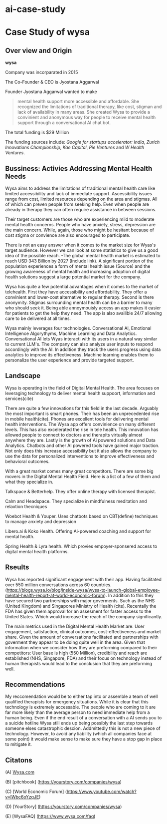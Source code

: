 # ai-case-study
# Case Study of wysa
## Over view and Origin
**wysa**

Company was incorparated in 2015

The Co-Founder & CEO is Jyostana Aggarwal

Founder Jyostana Aggarwal wanted to make 
>mental health support more accessible and affordable.
> She recognized the limitations of traditional therapy, like cost, stigman and lack of availability in many areas. She created Wysa to provide a convinient and anonymous way for people to receive mental health support through a conversational AI chat bot.

The total funding is $29 Million

The funding sources include: *Google for startups accelerator: India*, *Zurich Innovations Championship*, *Kae Capital*, *Pie Ventures* and *W Health Ventures*.

## Bussiness: Activies Addressing Mental Health Needs

Wysa aims to address the limitations of traditional mental health care like limited accessibility and lack of immediate support. Ascessibility issues range from cost, limited resources depending on the area and stigmas. All of which can preven people from seeking help. Even when people are already in therapy they can often require assistance in between sessions.

Their target customers are those who are experiencing mild to moderate mental health concerns. People who have anxiety, stress, depression are the main concern. While, again, those who might be hesitant because of cost stigma or convience are also encouraged to participate.

There is not an easy answer when it comes to the market size for Wyas's target audience. However we can look at some statistics to give us a good idea of the possible reach.
  -The global mental health market is estimated to reach USD 343 Billion by 2027 (Include link). A significant portion of the population experiences a form of mental health issue (Source) and the growing awareness of mental health and increasing adoption of digital health solutions suggest a large potential market for the company.

Wysa has quite a few potential advantages when it comes to the market of telehealth. First they have accessibility and affordability. They offer a convinient and lower-cost alternative to regular therapy. Second is there anonymity. Stigmas surrounding mental health can be a barrier to many who should seek it. Being able annoymouisly access an app makes it easier for patients to get the help they need. The app is also availible 24/7 allowing care to be delivered at all times. 

Wysa mainly leverages four technologies. Conversational AI, Emotional Intelligence Algorythyms, Machine Learning and Data Analytics. Conversational AI lets Wyas interacti with its users in a natural way similar to current LLM's. The company can also analyze user inputs to respond accordingly with the AI. In addition they track the users progress using data analytics to improve its effectiveness. Machine learning enables them to personalize the user experience and provide targeted support.

## Landscape

Wysa is operating in the field of Digital Mental Health. The area focuses on leveraging technology to deliver mental health suppoort, information and services(cite)

There are quite a few innovations for this field in the last decade. Arguably the most important is smart phones. Their has been an unprecedented rise in mobile health(cite). Phones are excellent tools for delivering mental health interventions. The Wysa app offers convinience on many different levels. This has also excelerated the rise in tele health. This innovation has allowed people to connect to doctors and therapits virtually almost anywhere they are. Lastly is the growth of Ai powered solutions and Data Analytics. Chatbots and other AI powered tools have gained major traction. Not only does this increase accessibility but it also allows the company to use the data for personalized interventions to improve effectiveness and behavioral outcomes.

With a great market comes many great competitors. There are some big movers in the Digital Mental Health Field. Here is a list of a few of them and what they specialize in.

Talkspace & Betterhelp. They offer online therapy with licensed therapist.

Calm and Headspace. They specialize in mindfulness meditation and relaxtion thecniques

Woebot Health & Youper. Uses chatbots based on CBT(define) techniques to manage anxiety and depression

Libero.ai & Koko Health. Offering Ai-powered coaching and support for mental health.

Spring Health & Lyra health. Which provies empoyer-sponsered access to digital mental health platforms.

## Rseults

Wysa has reported significant engagement with their app. Having facilitated over 550 million conversations across 60 countries. (https://blogs.wysa.io/blog/inside-wysa/wysa-to-launch-global-employee-mental-health-report-at-world-economic-forum). In addition to this they have secured two partnerships with major goverments. Such as the NHS (United Kingdom) and Singapores Ministry of Health (cite). Recentally the FDA has given them approval for an assesment for faster access to the United States. Which would increase the reach of the company significantly.

The main metrics used in the Digital Mental Health Market are: User engagement, satisfaction, clinical outcomes, cost-effectiveness and market share. Given the amount of conversations facilitated and partnerships with goverment they appear to be doing quite well in the area. Given that information when we consider how they are preforming compared to their competitors: User base is high (550 Million), credibility and reach are established (NHS, Singapore, FDA) and their focus on technology instead of human therapists would lead to the conclusion that they are preforming well.

## Recommendations

My reccomendation would be to either tap into or assemble a team of well qualified therapists for emergency situations. While it is clear that this technology is extremely accessable. The people who are coming to it are far more likely than the average person to need immediate help from a human being. Even if the end result of a conversation with a AI sends you to a suicide hotline Wysa still ends up being possibly the last step towards someone elses catastrophic descion. Addmittedly this is not a new piece of technology. However, to avoid any liability (which all companies face at some point) it would make sense to make sure they have a stop gap in place to mitigate it.

## Citatons

(A) [Wysa.com](https://www.wysa.com/)

(B) [pitchbook] (https://yourstory.com/companies/wysa)

(C) [World Economic Forum] (https://www.youtube.com/watch?v=lWbc6oYzqJE)

(D) [YourStory] (https://yourstory.com/companies/wysa)

(E) [WysaFAQ] (https://www.wysa.com/faq)


